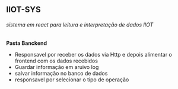 ## IIOT-SYS
###### sistema em react para leitura e interpretação de dados IIOT

 **Pasta Banckend**
  - Responsavel por receber os dados via Http e depois alimentar o frontend com os dados recebidos
  - Guardar informação em aruivo log
  - salvar informação no banco de dados
  - responsavel por selecionar o tipo de operação
